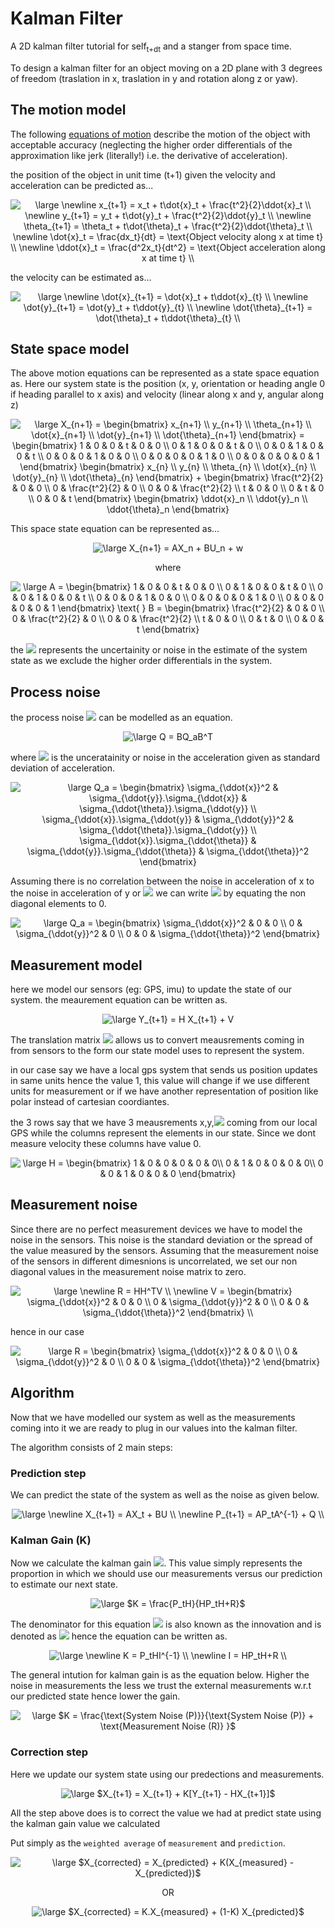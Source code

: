 # Kalman Filter

A 2D kalman filter tutorial for self<sub>t+dt</sub> and a stanger from space time.

To design a kalman filter for an object moving on a 2D plane with 3 degrees of freedom (traslation in x, traslation in y and rotation along z or yaw).

## The motion model

The following [equations of motion](https://en.wikipedia.org/wiki/Equations_of_motion) describe the motion of the object with acceptable accuracy (neglecting the higher order differentials of the approximation like jerk (literally!) i.e. the derivative of acceleration).

the position of the object in unit time (t+1) given the velocity and acceleration can be predicted as...

<center>

<img src="https://latex.codecogs.com/png.latex?\inline&space;\dpi{150}&space;\large&space;\newline&space;x_{t&plus;1}&space;=&space;x_t&space;&plus;&space;t\dot{x}_t&space;&plus;&space;\frac{t^2}{2}\ddot{x}_t&space;\\&space;\newline&space;y_{t&plus;1}&space;=&space;y_t&space;&plus;&space;t\dot{y}_t&space;&plus;&space;\frac{t^2}{2}\ddot{y}_t&space;\\&space;\newline&space;\theta_{t&plus;1}&space;=&space;\theta_t&space;&plus;&space;t\dot{\theta}_t&space;&plus;&space;\frac{t^2}{2}\ddot{\theta}_t&space;\\&space;\newline&space;\dot{x}_t&space;=&space;\frac{dx_t}{dt}&space;=&space;\text{Object&space;velocity&space;along&space;x&space;at&space;time&space;t}&space;\\&space;\newline&space;\ddot{x}_t&space;=&space;\frac{d^2x_t}{dt^2}&space;=&space;\text{Object&space;acceleration&space;along&space;x&space;at&space;time&space;t}&space;\\" title="\large \newline x_{t+1} = x_t + t\dot{x}_t + \frac{t^2}{2}\ddot{x}_t \\ \newline y_{t+1} = y_t + t\dot{y}_t + \frac{t^2}{2}\ddot{y}_t \\ \newline \theta_{t+1} = \theta_t + t\dot{\theta}_t + \frac{t^2}{2}\ddot{\theta}_t \\ \newline \dot{x}_t = \frac{dx_t}{dt} = \text{Object velocity along x at time t} \\ \newline \ddot{x}_t = \frac{d^2x_t}{dt^2} = \text{Object acceleration along x at time t} \\" />

</center>

the velocity can be estimated as...

<center>

<img src="https://latex.codecogs.com/png.latex?\inline&space;\dpi{150}&space;\large&space;\newline&space;\dot{x}_{t&plus;1}&space;=&space;\dot{x}_t&space;&plus;&space;t\ddot{x}_{t}&space;\\&space;\newline&space;\dot{y}_{t&plus;1}&space;=&space;\dot{y}_t&space;&plus;&space;t\ddot{y}_{t}&space;\\&space;\newline&space;\dot{\theta}_{t&plus;1}&space;=&space;\dot{\theta}_t&space;&plus;&space;t\ddot{\theta}_{t}&space;\\" title="\large \newline \dot{x}_{t+1} = \dot{x}_t + t\ddot{x}_{t} \\ \newline \dot{y}_{t+1} = \dot{y}_t + t\ddot{y}_{t} \\ \newline \dot{\theta}_{t+1} = \dot{\theta}_t + t\ddot{\theta}_{t} \\" />

</center>


## State space model

The above motion equations can be represented as a state space equation as. Here our system state is the position (x, y, orientation or heading angle 0 if heading parallel to x axis) and velocity (linear along x and y, angular along z)

<center>

<img src="https://latex.codecogs.com/png.latex?\inline&space;\dpi{150}&space;\large&space;X_{n&plus;1}&space;=&space;\begin{bmatrix}&space;x_{n&plus;1}&space;\\&space;y_{n&plus;1}&space;\\&space;\theta_{n&plus;1}&space;\\&space;\dot{x}_{n&plus;1}&space;\\&space;\dot{y}_{n&plus;1}&space;\\&space;\dot{\theta}_{n&plus;1}&space;\end{bmatrix}&space;=&space;\begin{bmatrix}&space;1&space;&&space;0&space;&&space;0&space;&&space;t&space;&&space;0&space;&&space;0&space;\\&space;0&space;&&space;1&space;&&space;0&space;&&space;0&space;&&space;t&space;&&space;0&space;\\&space;0&space;&&space;0&space;&&space;1&space;&&space;0&space;&&space;0&space;&&space;t&space;\\&space;0&space;&&space;0&space;&&space;0&space;&&space;1&space;&&space;0&space;&&space;0&space;\\&space;0&space;&&space;0&space;&&space;0&space;&&space;0&space;&&space;1&space;&&space;0&space;\\&space;0&space;&&space;0&space;&&space;0&space;&&space;0&space;&&space;0&space;&&space;1&space;\end{bmatrix}&space;\begin{bmatrix}&space;x_{n}&space;\\&space;y_{n}&space;\\&space;\theta_{n}&space;\\&space;\dot{x}_{n}&space;\\&space;\dot{y}_{n}&space;\\&space;\dot{\theta}_{n}&space;\end{bmatrix}&space;&plus;&space;\begin{bmatrix}&space;\frac{t^2}{2}&space;&&space;0&space;&&space;0&space;\\&space;0&space;&&space;\frac{t^2}{2}&space;&&space;0&space;\\&space;0&space;&&space;0&space;&&space;\frac{t^2}{2}&space;\\&space;t&space;&&space;0&space;&&space;0&space;\\&space;0&space;&&space;t&space;&&space;0&space;\\&space;0&space;&&space;0&space;&&space;t&space;\end{bmatrix}&space;\begin{bmatrix}&space;\ddot{x}_n&space;\\&space;\ddot{y}_n&space;\\&space;\ddot{\theta}_n&space;\end{bmatrix}" title="\large X_{n+1} = \begin{bmatrix} x_{n+1} \\ y_{n+1} \\ \theta_{n+1} \\ \dot{x}_{n+1} \\ \dot{y}_{n+1} \\ \dot{\theta}_{n+1} \end{bmatrix} = \begin{bmatrix} 1 & 0 & 0 & t & 0 & 0 \\ 0 & 1 & 0 & 0 & t & 0 \\ 0 & 0 & 1 & 0 & 0 & t \\ 0 & 0 & 0 & 1 & 0 & 0 \\ 0 & 0 & 0 & 0 & 1 & 0 \\ 0 & 0 & 0 & 0 & 0 & 1 \end{bmatrix} \begin{bmatrix} x_{n} \\ y_{n} \\ \theta_{n} \\ \dot{x}_{n} \\ \dot{y}_{n} \\ \dot{\theta}_{n} \end{bmatrix} + \begin{bmatrix} \frac{t^2}{2} & 0 & 0 \\ 0 & \frac{t^2}{2} & 0 \\ 0 & 0 & \frac{t^2}{2} \\ t & 0 & 0 \\ 0 & t & 0 \\ 0 & 0 & t \end{bmatrix} \begin{bmatrix} \ddot{x}_n \\ \ddot{y}_n \\ \ddot{\theta}_n \end{bmatrix}" />

</center>

This space state equation can be represented as...

<center>

<img src="https://latex.codecogs.com/png.latex?\inline&space;\dpi{150}&space;\large&space;X_{n&plus;1}&space;=&space;AX_n&space;&plus;&space;BU_n&space;&plus;&space;w" title="\large X_{n+1} = AX_n + BU_n + w" />

where

<img src="https://latex.codecogs.com/png.latex?\inline&space;\dpi{150}&space;\large&space;A&space;=&space;\begin{bmatrix}&space;1&space;&&space;0&space;&&space;0&space;&&space;t&space;&&space;0&space;&&space;0&space;\\&space;0&space;&&space;1&space;&&space;0&space;&&space;0&space;&&space;t&space;&&space;0&space;\\&space;0&space;&&space;0&space;&&space;1&space;&&space;0&space;&&space;0&space;&&space;t&space;\\&space;0&space;&&space;0&space;&&space;0&space;&&space;1&space;&&space;0&space;&&space;0&space;\\&space;0&space;&&space;0&space;&&space;0&space;&&space;0&space;&&space;1&space;&&space;0&space;\\&space;0&space;&&space;0&space;&&space;0&space;&&space;0&space;&&space;0&space;&&space;1&space;\end{bmatrix}&space;\text{&space;}&space;B&space;=&space;\begin{bmatrix}&space;\frac{t^2}{2}&space;&&space;0&space;&&space;0&space;\\&space;0&space;&&space;\frac{t^2}{2}&space;&&space;0&space;\\&space;0&space;&&space;0&space;&&space;\frac{t^2}{2}&space;\\&space;t&space;&&space;0&space;&&space;0&space;\\&space;0&space;&&space;t&space;&&space;0&space;\\&space;0&space;&&space;0&space;&&space;t&space;\end{bmatrix}" title="\large A = \begin{bmatrix} 1 & 0 & 0 & t & 0 & 0 \\ 0 & 1 & 0 & 0 & t & 0 \\ 0 & 0 & 1 & 0 & 0 & t \\ 0 & 0 & 0 & 1 & 0 & 0 \\ 0 & 0 & 0 & 0 & 1 & 0 \\ 0 & 0 & 0 & 0 & 0 & 1 \end{bmatrix} \text{ } B = \begin{bmatrix} \frac{t^2}{2} & 0 & 0 \\ 0 & \frac{t^2}{2} & 0 \\ 0 & 0 & \frac{t^2}{2} \\ t & 0 & 0 \\ 0 & t & 0 \\ 0 & 0 & t \end{bmatrix}" />

</center>

the <img src="https://render.githubusercontent.com/render/math?math=w"> represents the uncertainity or noise in the estimate of the system state as we exclude the higher order differentials in the system.

## Process noise

the process noise <img src="https://render.githubusercontent.com/render/math?math=w"> can be modelled as an equation.

<center>
<img src="https://latex.codecogs.com/png.latex?\inline&space;\dpi{150}&space;\large&space;Q&space;=&space;BQ_aB^T" title="\large Q = BQ_aB^T" />

</center>

where <img src="https://render.githubusercontent.com/render/math?math=Q_a"> is the unceratainity or noise in the acceleration given as standard deviation of acceleration.

<center>

<img src="https://latex.codecogs.com/png.latex?\inline&space;\dpi{150}&space;\large&space;Q_a&space;=&space;\begin{bmatrix}&space;\sigma_{\ddot{x}}^2&space;&&space;\sigma_{\ddot{y}}.\sigma_{\ddot{x}}&space;&&space;\sigma_{\ddot{\theta}}.\sigma_{\ddot{y}}&space;\\&space;\sigma_{\ddot{x}}.\sigma_{\ddot{y}}&space;&&space;\sigma_{\ddot{y}}^2&space;&&space;\sigma_{\ddot{\theta}}.\sigma_{\ddot{y}}&space;\\&space;\sigma_{\ddot{x}}.\sigma_{\ddot{\theta}}&space;&&space;\sigma_{\ddot{y}}.\sigma_{\ddot{\theta}}&space;&&space;\sigma_{\ddot{\theta}}^2&space;\end{bmatrix}" title="\large Q_a = \begin{bmatrix} \sigma_{\ddot{x}}^2 & \sigma_{\ddot{y}}.\sigma_{\ddot{x}} & \sigma_{\ddot{\theta}}.\sigma_{\ddot{y}} \\ \sigma_{\ddot{x}}.\sigma_{\ddot{y}} & \sigma_{\ddot{y}}^2 & \sigma_{\ddot{\theta}}.\sigma_{\ddot{y}} \\ \sigma_{\ddot{x}}.\sigma_{\ddot{\theta}} & \sigma_{\ddot{y}}.\sigma_{\ddot{\theta}} & \sigma_{\ddot{\theta}}^2 \end{bmatrix}" />

</center>

Assuming there is no correlation between the noise in acceleration of x to the noise in acceleration of y or <img src="https://render.githubusercontent.com/render/math?math=\theta"> we can write <img src="https://render.githubusercontent.com/render/math?math=Q_a"> by equating the non diagonal elements to 0.

<center>

<img src="https://latex.codecogs.com/png.latex?\inline&space;\dpi{150}&space;\large&space;Q_a&space;=&space;\begin{bmatrix}&space;\sigma_{\ddot{x}}^2&space;&&space;0&space;&&space;0&space;\\&space;0&space;&&space;\sigma_{\ddot{y}}^2&space;&&space;0&space;\\&space;0&space;&&space;0&space;&&space;\sigma_{\ddot{\theta}}^2&space;\end{bmatrix}" title="\large Q_a = \begin{bmatrix} \sigma_{\ddot{x}}^2 & 0 & 0 \\ 0 & \sigma_{\ddot{y}}^2 & 0 \\ 0 & 0 & \sigma_{\ddot{\theta}}^2 \end{bmatrix}" />

</center>

## Measurement model

here we model our sensors (eg: GPS, imu) to update the state of our system. the meaurement equation can be written as. 
<center>

<img src="https://latex.codecogs.com/png.latex?\inline&space;\dpi{150}&space;\large&space;Y_{t&plus;1}&space;=&space;H&space;X_{t&plus;1}&space;&plus;&space;V" title="\large Y_{t+1} = H X_{t+1} + V" />

</center>

The translation matrix <img src="https://render.githubusercontent.com/render/math?math=H"> allows us to convert meausrements coming in from sensors to the form our state model uses to represent the system.

in our case say we have a local gps system that sends us position updates in same units hence the value 1, this value will change if we use different units for measurement or if we have another representation of position like polar instead of cartesian coordiantes.

the 3 rows say that we have 3 meausrements x,y,<img src="https://render.githubusercontent.com/render/math?math=\theta"> coming from our local GPS while the columns represent the elements in our state. Since we dont measure velocity these columns have value 0.

<center>

<img src="https://latex.codecogs.com/png.latex?\inline&space;\dpi{150}&space;\large&space;H&space;=&space;\begin{bmatrix}&space;1&space;&&space;0&space;&&space;0&space;&&space;0&space;&&space;0&space;&&space;0\\&space;0&space;&&space;1&space;&&space;0&space;&&space;0&space;&&space;0&space;&&space;0\\&space;0&space;&&space;0&space;&&space;1&space;&&space;0&space;&&space;0&space;&&space;0&space;\end{bmatrix}" title="\large H = \begin{bmatrix} 1 & 0 & 0 & 0 & 0 & 0\\ 0 & 1 & 0 & 0 & 0 & 0\\ 0 & 0 & 1 & 0 & 0 & 0 \end{bmatrix}" />

</center>

## Measurement noise

Since there are no perfect measurement devices we have to model the noise in the sensors. This noise is the standard deviation or the spread of the value measured by the sensors. Assuming that the measurement noise of the sensors in different dimesnions is uncorrelated, we set our non diagonal values in the measurement noise matrix to zero.

<center>

<img src="https://latex.codecogs.com/png.latex?\inline&space;\dpi{150}&space;\large&space;\newline&space;R&space;=&space;HH^TV&space;\\&space;\newline&space;V&space;=&space;\begin{bmatrix}&space;\sigma_{\ddot{x}}^2&space;&&space;0&space;&&space;0&space;\\&space;0&space;&&space;\sigma_{\ddot{y}}^2&space;&&space;0&space;\\&space;0&space;&&space;0&space;&&space;\sigma_{\ddot{\theta}}^2&space;\end{bmatrix}&space;\\" title="\large \newline R = HH^TV \\ \newline V = \begin{bmatrix} \sigma_{\ddot{x}}^2 & 0 & 0 \\ 0 & \sigma_{\ddot{y}}^2 & 0 \\ 0 & 0 & \sigma_{\ddot{\theta}}^2 \end{bmatrix} \\" />

</center>

hence in our case

<center>

<img src="https://latex.codecogs.com/png.latex?\inline&space;\dpi{150}&space;\large&space;R&space;=&space;\begin{bmatrix}&space;\sigma_{\ddot{x}}^2&space;&&space;0&space;&&space;0&space;\\&space;0&space;&&space;\sigma_{\ddot{y}}^2&space;&&space;0&space;\\&space;0&space;&&space;0&space;&&space;\sigma_{\ddot{\theta}}^2&space;\end{bmatrix}" title="\large R = \begin{bmatrix} \sigma_{\ddot{x}}^2 & 0 & 0 \\ 0 & \sigma_{\ddot{y}}^2 & 0 \\ 0 & 0 & \sigma_{\ddot{\theta}}^2 \end{bmatrix}" />

</center>

## Algorithm

Now that we have modelled our system as well as the measurements coming into it we are ready to plug in our values into the kalman filter.

The algorithm consists of 2 main steps:

### Prediction step

We can predict the state of the system as well as the noise as given below.

<center>

<img src="https://latex.codecogs.com/png.latex?\inline&space;\dpi{150}&space;\large&space;\newline&space;X_{t&plus;1}&space;=&space;AX_t&space;&plus;&space;BU&space;\\&space;\newline&space;P_{t&plus;1}&space;=&space;AP_tA^{-1}&space;&plus;&space;Q&space;\\" title="\large \newline X_{t+1} = AX_t + BU \\ \newline P_{t+1} = AP_tA^{-1} + Q \\" />

</center>

### Kalman Gain (K)

Now we calculate the kalman gain <img src="https://render.githubusercontent.com/render/math?math=K">. This value simply represents the proportion in which we should use our measurements versus our prediction to estimate our next state.

<center>

<img src="https://latex.codecogs.com/png.latex?\inline&space;\dpi{150}&space;\large&space;$K&space;=&space;\frac{P_tH}{HP_tH&plus;R}$" title="\large $K = \frac{P_tH}{HP_tH+R}$" />

</center>

The denominator for this equation <img src="https://render.githubusercontent.com/render/math?math=HP_tH+R"> is also known as the innovation and is denoted as <img src="https://render.githubusercontent.com/render/math?math=I"> hence the equation can be written as.

<center>
  
<img src="https://latex.codecogs.com/png.latex?\inline&space;\dpi{150}&space;\large&space;\newline&space;K&space;=&space;P_tHI^{-1}&space;\\&space;\newline&space;I&space;=&space;HP_tH&plus;R&space;\\" title="\large \newline K = P_tHI^{-1} \\ \newline I = HP_tH+R \\" />

</center>

The general intution for kalman gain is as the equation below. Higher the noise in measurements the less we trust the external measurements w.r.t our predicted state hence lower the gain.

<center>

<img src="https://latex.codecogs.com/png.latex?\inline&space;\dpi{150}&space;\large&space;$K&space;=&space;\frac{\text{System&space;Noise&space;(P)}}{\text{System&space;Noise&space;(P)}&space;&plus;&space;\text{Measurement&space;Noise&space;(R)}&space;}$" title="\large $K = \frac{\text{System Noise (P)}}{\text{System Noise (P)} + \text{Measurement Noise (R)} }$" />

</center>

### Correction step

Here we update our system state using our predections and measurements.

<center>
  
<img src="https://latex.codecogs.com/png.latex?\inline&space;\dpi{150}&space;\large&space;$X_{t&plus;1}&space;=&space;X_{t&plus;1}&space;&plus;&space;K[Y_{t&plus;1}&space;-&space;HX_{t&plus;1}]$" title="\large $X_{t+1} = X_{t+1} + K[Y_{t+1} - HX_{t+1}]$" />

</center>

All the step above does is to correct the value we had at predict state using the kalman gain value we calculated

Put simply as the `weighted average` of `measurement` and `prediction`.

<center>

<img src="https://latex.codecogs.com/png.latex?\inline&space;\dpi{150}&space;\large&space;$X_{corrected}&space;=&space;X_{predicted}&space;&plus;&space;K(X_{measured}&space;-&space;X_{predicted})$" title="\large $X_{corrected} = X_{predicted} + K(X_{measured} - X_{predicted})$" />

OR

<img src="https://latex.codecogs.com/png.latex?\inline&space;\dpi{150}&space;\large&space;$X_{corrected}&space;=&space;K.X_{measured}&space;&plus;&space;(1-K)&space;X_{predicted}$" title="\large $X_{corrected} = K.X_{measured} + (1-K) X_{predicted}$" />

</center>

